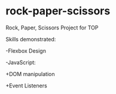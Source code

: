 # rock-paper-scissors

Rock, Paper, Scissors Project for TOP

Skills demonstrated:

-Flexbox Design

-JavaScript:

+DOM manipulation

+Event Listeners